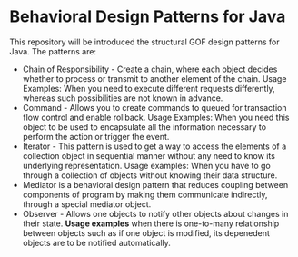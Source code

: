 # Behavioral Design Patterns for Java

This repository will be introduced the structural GOF design patterns for Java. The patterns are:

- Chain of Responsibility - Create a chain, where each object decides whether to process or transmit to another element of the chain.  Usage Examples: When you need to execute different requests differently, whereas such possibilities are not known in advance.
- Command - Allows you to create commands to queued for transaction flow control and enable rollback. Usage Examples: When you need this object to be used to encapsulate all the information necessary to perform the action or trigger the event.
- Iterator - This pattern is used to get a way to access the elements of a collection object in sequential manner without any need to know its underlying representation. Usage examples: When you have to go through a collection of objects without knowing their data structure.
- Mediator is a behavioral design pattern that reduces coupling between components of program by making them communicate indirectly, through a special mediator object.
- Observer - Allows one objects to notify other objects about changes in their state. **Usage examples** when there is one-to-many relationship between objects such as if one object is modified, its depenedent objects are to be notified automatically.